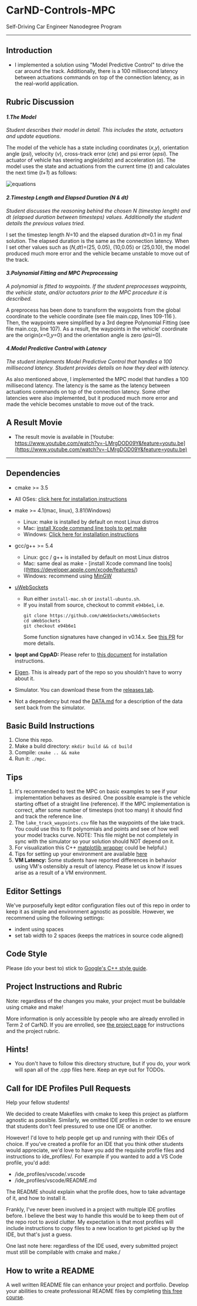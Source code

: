 # CarND-Controls-MPC
Self-Driving Car Engineer Nanodegree Program

---
## Introduction
  * I implemented a solution using "Model Predictive Control" to drive the car around the track. Additionally, there is a 100 millisecond latency between actuations commands on top of the connection latency, as in the real-world application.

## Rubric Discussion
 #### *1.The Model*
 *Student describes their model in detail. This includes the state, actuators and update equations.*

  The model of the vehicle has a state including coordinates (*x*,*y*), orientation angle (*psi*), velocity (*v*), cross-track error (*cte*) and psi error (*epsi*). The actuator of vehicle has steering angle(*delta*) and acceleration (*a*). The model uses the state and actuations from the current time (*t*) and calculates the next time (*t+1*) as follows:

  ![equations](./images/equations.png)      

 #### *2.Timestep Length and Elapsed Duration (N & dt)*
*Student discusses the reasoning behind the chosen N (timestep length) and dt (elapsed duration between timesteps) values. Additionally the student details the previous values tried.*

  I set the timestep length *N*=10 and the elapsed duration *dt*=0.1 in my final solution. The elapsed duration is the same as the connection latency. When I set other values such as (*N*,*dt*)=(25, 0.05), (10,0.05) or (25,0.10), the model produced much more error and the vehicle became unstable to move out of the track.  

 #### *3.Polynomial Fitting and MPC Preprocessing*
 *A polynomial is fitted to waypoints. If the student preprocesses waypoints, the vehicle state, and/or actuators prior to the MPC procedure it is described.*

  A preprocess has been done to transform the waypoints from the global coordinate to the vehicle coordinate (see file main.cpp, lines 109-116 ). Then, the waypoints were simplified by a 3rd degree Polynomial Fitting (see file main.ccp, line 107). As a result, the waypoints in the vehicle' coordinate are the origin(*x*=0,*y*=0) and the orientation angle is zero (*psi*=0).   

 #### *4.Model Predictive Control with Latency*
 *The student implements Model Predictive Control that handles a 100 millisecond latency. Student provides details on how they deal with latency.*

 As also mentioned above, I implemented the MPC model that handles a 100 millisecond latency. The latency is the same as the latency between actuations commands on top of the connection latency. Some other latencies were also implemented, but it produced much more error and made the vehicle becomes unstable to move out of the track.  

## A Result Movie

 * The result movie is available in [Youtube: https://www.youtube.com/watch?v=-LMrgDOD09Y&feature=youtu.be](https://www.youtube.com/watch?v=-LMrgDOD09Y&feature=youtu.be)       

---

## Dependencies

* cmake >= 3.5
 * All OSes: [click here for installation instructions](https://cmake.org/install/)
* make >= 4.1(mac, linux), 3.81(Windows)
  * Linux: make is installed by default on most Linux distros
  * Mac: [install Xcode command line tools to get make](https://developer.apple.com/xcode/features/)
  * Windows: [Click here for installation instructions](http://gnuwin32.sourceforge.net/packages/make.htm)
* gcc/g++ >= 5.4
  * Linux: gcc / g++ is installed by default on most Linux distros
  * Mac: same deal as make - [install Xcode command line tools]((https://developer.apple.com/xcode/features/)
  * Windows: recommend using [MinGW](http://www.mingw.org/)
* [uWebSockets](https://github.com/uWebSockets/uWebSockets)
  * Run either `install-mac.sh` or `install-ubuntu.sh`.
  * If you install from source, checkout to commit `e94b6e1`, i.e.
    ```
    git clone https://github.com/uWebSockets/uWebSockets
    cd uWebSockets
    git checkout e94b6e1
    ```
    Some function signatures have changed in v0.14.x. See [this PR](https://github.com/udacity/CarND-MPC-Project/pull/3) for more details.

* **Ipopt and CppAD:** Please refer to [this document](https://github.com/udacity/CarND-MPC-Project/blob/master/install_Ipopt_CppAD.md) for installation instructions.
* [Eigen](http://eigen.tuxfamily.org/index.php?title=Main_Page). This is already part of the repo so you shouldn't have to worry about it.
* Simulator. You can download these from the [releases tab](https://github.com/udacity/self-driving-car-sim/releases).
* Not a dependency but read the [DATA.md](./DATA.md) for a description of the data sent back from the simulator.


## Basic Build Instructions

1. Clone this repo.
2. Make a build directory: `mkdir build && cd build`
3. Compile: `cmake .. && make`
4. Run it: `./mpc`.

## Tips

1. It's recommended to test the MPC on basic examples to see if your implementation behaves as desired. One possible example
is the vehicle starting offset of a straight line (reference). If the MPC implementation is correct, after some number of timesteps
(not too many) it should find and track the reference line.
2. The `lake_track_waypoints.csv` file has the waypoints of the lake track. You could use this to fit polynomials and points and see of how well your model tracks curve. NOTE: This file might be not completely in sync with the simulator so your solution should NOT depend on it.
3. For visualization this C++ [matplotlib wrapper](https://github.com/lava/matplotlib-cpp) could be helpful.)
4.  Tips for setting up your environment are available [here](https://classroom.udacity.com/nanodegrees/nd013/parts/40f38239-66b6-46ec-ae68-03afd8a601c8/modules/0949fca6-b379-42af-a919-ee50aa304e6a/lessons/f758c44c-5e40-4e01-93b5-1a82aa4e044f/concepts/23d376c7-0195-4276-bdf0-e02f1f3c665d)
5. **VM Latency:** Some students have reported differences in behavior using VM's ostensibly a result of latency.  Please let us know if issues arise as a result of a VM environment.

## Editor Settings

We've purposefully kept editor configuration files out of this repo in order to
keep it as simple and environment agnostic as possible. However, we recommend
using the following settings:

* indent using spaces
* set tab width to 2 spaces (keeps the matrices in source code aligned)

## Code Style

Please (do your best to) stick to [Google's C++ style guide](https://google.github.io/styleguide/cppguide.html).

## Project Instructions and Rubric

Note: regardless of the changes you make, your project must be buildable using
cmake and make!

More information is only accessible by people who are already enrolled in Term 2
of CarND. If you are enrolled, see [the project page](https://classroom.udacity.com/nanodegrees/nd013/parts/40f38239-66b6-46ec-ae68-03afd8a601c8/modules/f1820894-8322-4bb3-81aa-b26b3c6dcbaf/lessons/b1ff3be0-c904-438e-aad3-2b5379f0e0c3/concepts/1a2255a0-e23c-44cf-8d41-39b8a3c8264a)
for instructions and the project rubric.

## Hints!

* You don't have to follow this directory structure, but if you do, your work
  will span all of the .cpp files here. Keep an eye out for TODOs.

## Call for IDE Profiles Pull Requests

Help your fellow students!

We decided to create Makefiles with cmake to keep this project as platform
agnostic as possible. Similarly, we omitted IDE profiles in order to we ensure
that students don't feel pressured to use one IDE or another.

However! I'd love to help people get up and running with their IDEs of choice.
If you've created a profile for an IDE that you think other students would
appreciate, we'd love to have you add the requisite profile files and
instructions to ide_profiles/. For example if you wanted to add a VS Code
profile, you'd add:

* /ide_profiles/vscode/.vscode
* /ide_profiles/vscode/README.md

The README should explain what the profile does, how to take advantage of it,
and how to install it.

Frankly, I've never been involved in a project with multiple IDE profiles
before. I believe the best way to handle this would be to keep them out of the
repo root to avoid clutter. My expectation is that most profiles will include
instructions to copy files to a new location to get picked up by the IDE, but
that's just a guess.

One last note here: regardless of the IDE used, every submitted project must
still be compilable with cmake and make./

## How to write a README
A well written README file can enhance your project and portfolio.  Develop your abilities to create professional README files by completing [this free course](https://www.udacity.com/course/writing-readmes--ud777).
